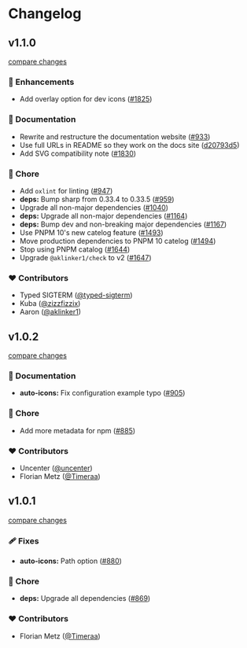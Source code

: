 # Changelog

## v1.1.0

[compare changes](https://github.com/wxt-dev/wxt/compare/auto-icons-v1.0.2...auto-icons-v1.1.0)

### 🚀 Enhancements

- Add overlay option for dev icons ([#1825](https://github.com/wxt-dev/wxt/pull/1825))

### 📖 Documentation

- Rewrite and restructure the documentation website ([#933](https://github.com/wxt-dev/wxt/pull/933))
- Use full URLs in README so they work on the docs site ([d20793d5](https://github.com/wxt-dev/wxt/commit/d20793d5))
- Add SVG compatibility note ([#1830](https://github.com/wxt-dev/wxt/pull/1830))

### 🏡 Chore

- Add  `oxlint` for linting ([#947](https://github.com/wxt-dev/wxt/pull/947))
- **deps:** Bump sharp from 0.33.4 to 0.33.5 ([#959](https://github.com/wxt-dev/wxt/pull/959))
- Upgrade all non-major dependencies ([#1040](https://github.com/wxt-dev/wxt/pull/1040))
- **deps:** Upgrade all non-major dependencies ([#1164](https://github.com/wxt-dev/wxt/pull/1164))
- **deps:** Bump dev and non-breaking major dependencies ([#1167](https://github.com/wxt-dev/wxt/pull/1167))
- Use PNPM 10's new catelog feature ([#1493](https://github.com/wxt-dev/wxt/pull/1493))
- Move production dependencies to PNPM 10 catelog ([#1494](https://github.com/wxt-dev/wxt/pull/1494))
- Stop using PNPM catalog ([#1644](https://github.com/wxt-dev/wxt/pull/1644))
- Upgrade `@aklinker1/check` to v2 ([#1647](https://github.com/wxt-dev/wxt/pull/1647))

### ❤️ Contributors

- Typed SIGTERM ([@typed-sigterm](https://github.com/typed-sigterm))
- Kuba ([@zizzfizzix](https://github.com/zizzfizzix))
- Aaron ([@aklinker1](https://github.com/aklinker1))

## v1.0.2

[compare changes](https://github.com/wxt-dev/wxt/compare/auto-icons-v1.0.1...auto-icons-v1.0.2)

### 📖 Documentation

- **auto-icons:** Fix configuration example typo ([#905](https://github.com/wxt-dev/wxt/pull/905))

### 🏡 Chore

- Add more metadata for npm ([#885](https://github.com/wxt-dev/wxt/pull/885))

### ❤️ Contributors

- Uncenter ([@uncenter](http://github.com/uncenter))
- Florian Metz ([@Timeraa](http://github.com/Timeraa))

## v1.0.1

[compare changes](https://github.com/wxt-dev/wxt/compare/auto-icons-v1.0.0...auto-icons-v1.0.1)

### 🩹 Fixes

- **auto-icons:** Path option ([#880](https://github.com/wxt-dev/wxt/pull/880))

### 🏡 Chore

- **deps:** Upgrade all dependencies ([#869](https://github.com/wxt-dev/wxt/pull/869))

### ❤️ Contributors

- Florian Metz ([@Timeraa](http://github.com/Timeraa))